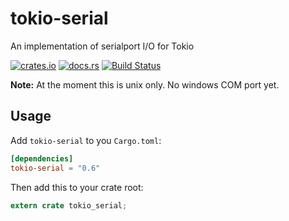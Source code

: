 # tokio-serial

An implementation of  serialport I/O for Tokio

[![crates.io](http://meritbadge.herokuapp.com/tokio-serial)](https://crates.io/crates/tokio-serial)
[![docs.rs](https://docs.rs/tokio-serial/badge.svg)](https://docs.rs/tokio-serial)
[![Build Status](https://travis-ci.org/berkowski/tokio-serial.svg?branch=master)](https://travis-ci.org/berkowski/tokio-serial)

**Note:** At the moment this is unix only.  No windows COM port yet.

## Usage

Add `tokio-serial` to you `Cargo.toml`:

```toml
[dependencies]
tokio-serial = "0.6"
```

Then add this to your crate root:

```rust
extern crate tokio_serial;
```
